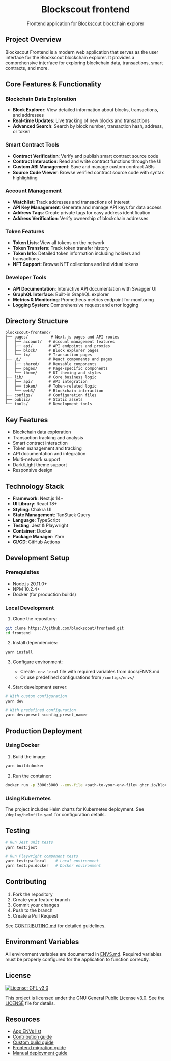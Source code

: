 <h1 align="center">Blockscout frontend</h1>

<p align="center">
    <span>Frontend application for </span>
    <a href="https://github.com/blockscout/blockscout/blob/master/README.md">Blockscout</a>
    <span> blockchain explorer</span>
</p>

## Project Overview

Blockscout Frontend is a modern web application that serves as the user interface for the Blockscout blockchain explorer. It provides a comprehensive interface for exploring blockchain data, transactions, smart contracts, and more.

## Core Features & Functionality

### Blockchain Data Exploration
- **Block Explorer**: View detailed information about blocks, transactions, and addresses
- **Real-time Updates**: Live tracking of new blocks and transactions
- **Advanced Search**: Search by block number, transaction hash, address, or token

### Smart Contract Tools
- **Contract Verification**: Verify and publish smart contract source code
- **Contract Interaction**: Read and write contract functions through the UI
- **Custom ABI Management**: Save and manage custom contract ABIs
- **Source Code Viewer**: Browse verified contract source code with syntax highlighting

### Account Management
- **Watchlist**: Track addresses and transactions of interest
- **API Key Management**: Generate and manage API keys for data access
- **Address Tags**: Create private tags for easy address identification
- **Address Verification**: Verify ownership of blockchain addresses

### Token Features
- **Token Lists**: View all tokens on the network
- **Token Transfers**: Track token transfer history
- **Token Info**: Detailed token information including holders and transactions
- **NFT Support**: Browse NFT collections and individual tokens

### Developer Tools
- **API Documentation**: Interactive API documentation with Swagger UI
- **GraphQL Interface**: Built-in GraphQL explorer
- **Metrics & Monitoring**: Prometheus metrics endpoint for monitoring
- **Logging System**: Comprehensive request and error logging

## Directory Structure

```
blockscout-frontend/
├── pages/          # Next.js pages and API routes
│   ├── account/   # Account management features
│   ├── api/       # API endpoints and proxies
│   ├── block/     # Block explorer pages
│   └── tx/        # Transaction pages
├── ui/            # React components and pages
│   ├── shared/    # Reusable components
│   ├── pages/     # Page-specific components
│   └── theme/     # UI theming and styles
├── lib/           # Core business logic
│   ├── api/       # API integration
│   ├── token/     # Token-related logic
│   └── web3/      # Blockchain interaction
├── configs/       # Configuration files
├── public/        # Static assets
└── tools/         # Development tools
```

## Key Features

- Blockchain data exploration
- Transaction tracking and analysis
- Smart contract interaction
- Token management and tracking
- API documentation and integration
- Multi-network support
- Dark/Light theme support
- Responsive design

## Technology Stack

- **Framework**: Next.js 14+
- **UI Library**: React 18+
- **Styling**: Chakra UI
- **State Management**: TanStack Query
- **Language**: TypeScript
- **Testing**: Jest & Playwright
- **Container**: Docker
- **Package Manager**: Yarn
- **CI/CD**: GitHub Actions

## Development Setup

### Prerequisites

- Node.js 20.11.0+
- NPM 10.2.4+
- Docker (for production builds)

### Local Development

1. Clone the repository:
```sh
git clone https://github.com/blockscout/frontend.git
cd frontend
```

2. Install dependencies:
```sh
yarn install
```

3. Configure environment:
   - Create `.env.local` file with required variables from docs/ENVS.md
   - Or use predefined configurations from `/configs/envs/`

4. Start development server:
```sh
# With custom configuration
yarn dev

# With predefined configuration
yarn dev:preset <config_preset_name>
```

## Production Deployment

### Using Docker

1. Build the image:
```sh
yarn build:docker
```

2. Run the container:
```sh
docker run -p 3000:3000 --env-file <path-to-your-env-file> ghcr.io/blockscout/frontend:latest
```

### Using Kubernetes

The project includes Helm charts for Kubernetes deployment. See `/deploy/helmfile.yaml` for configuration details.

## Testing

```sh
# Run Jest unit tests
yarn test:jest

# Run Playwright component tests
yarn test:pw:local    # Local environment
yarn test:pw:docker   # Docker environment
```

## Contributing

1. Fork the repository
2. Create your feature branch
3. Commit your changes
4. Push to the branch
5. Create a Pull Request

See [CONTRIBUTING.md](./docs/CONTRIBUTING.md) for detailed guidelines.

## Environment Variables

All environment variables are documented in [ENVS.md](./docs/ENVS.md). Required variables must be properly configured for the application to function correctly.

## License

[![License: GPL v3.0](https://img.shields.io/badge/License-GPL%20v3-blue.svg)](https://www.gnu.org/licenses/gpl-3.0)

This project is licensed under the GNU General Public License v3.0. See the [LICENSE](LICENSE) file for details.

## Resources

- [App ENVs list](./docs/ENVS.md)
- [Contribution guide](./docs/CONTRIBUTING.md)
- [Custom build guide](./docs/CUSTOM_BUILD.md)
- [Frontend migration guide](https://docs.blockscout.com/for-developers/frontend-migration)
- [Manual deployment guide](https://docs.blockscout.com/for-developers/deployment/manual-deployment-guide)
